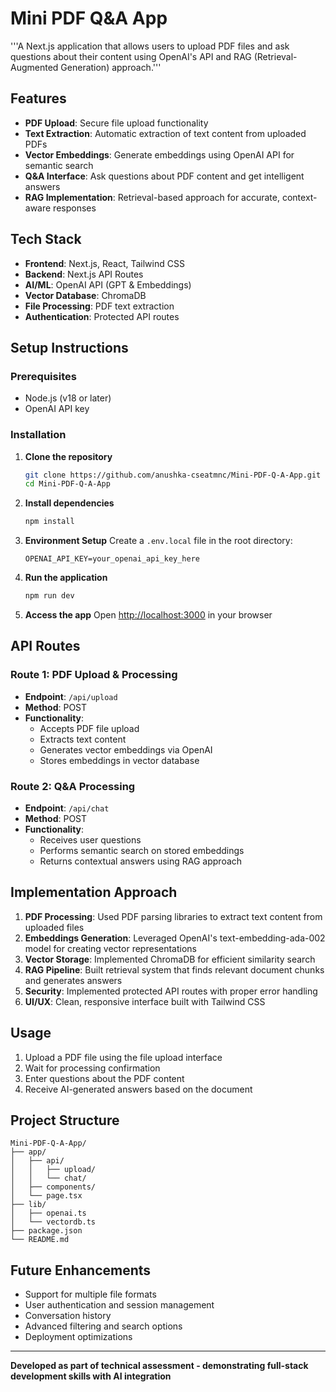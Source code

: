 # Mini PDF Q&A App

'''A Next.js application that allows users to upload PDF files and ask questions about their content using OpenAI's API and RAG (Retrieval-Augmented Generation) approach.'''

## Features

- **PDF Upload**: Secure file upload functionality
- **Text Extraction**: Automatic extraction of text content from uploaded PDFs
- **Vector Embeddings**: Generate embeddings using OpenAI API for semantic search
- **Q&A Interface**: Ask questions about PDF content and get intelligent answers
- **RAG Implementation**: Retrieval-based approach for accurate, context-aware responses

## Tech Stack

- **Frontend**: Next.js, React, Tailwind CSS
- **Backend**: Next.js API Routes
- **AI/ML**: OpenAI API (GPT & Embeddings)
- **Vector Database**: ChromaDB
- **File Processing**: PDF text extraction
- **Authentication**: Protected API routes

## Setup Instructions

### Prerequisites
- Node.js (v18 or later)
- OpenAI API key

### Installation

1. **Clone the repository**
   ```bash
   git clone https://github.com/anushka-cseatmnc/Mini-PDF-Q-A-App.git
   cd Mini-PDF-Q-A-App
   ```

2. **Install dependencies**
   ```bash
   npm install
   ```

3. **Environment Setup**
   Create a `.env.local` file in the root directory:
   ```env
   OPENAI_API_KEY=your_openai_api_key_here
   ```

4. **Run the application**
   ```bash
   npm run dev
   ```

5. **Access the app**
   Open [http://localhost:3000](http://localhost:3000) in your browser

## API Routes

### Route 1: PDF Upload & Processing
- **Endpoint**: `/api/upload`
- **Method**: POST
- **Functionality**: 
  - Accepts PDF file upload
  - Extracts text content
  - Generates vector embeddings via OpenAI
  - Stores embeddings in vector database

### Route 2: Q&A Processing
- **Endpoint**: `/api/chat`
- **Method**: POST
- **Functionality**:
  - Receives user questions
  - Performs semantic search on stored embeddings
  - Returns contextual answers using RAG approach

## Implementation Approach

1. **PDF Processing**: Used PDF parsing libraries to extract text content from uploaded files
2. **Embeddings Generation**: Leveraged OpenAI's text-embedding-ada-002 model for creating vector representations
3. **Vector Storage**: Implemented ChromaDB for efficient similarity search
4. **RAG Pipeline**: Built retrieval system that finds relevant document chunks and generates answers
5. **Security**: Implemented protected API routes with proper error handling
6. **UI/UX**: Clean, responsive interface built with Tailwind CSS

## Usage

1. Upload a PDF file using the file upload interface
2. Wait for processing confirmation
3. Enter questions about the PDF content
4. Receive AI-generated answers based on the document

## Project Structure

```
Mini-PDF-Q-A-App/
├── app/
│   ├── api/
│   │   ├── upload/
│   │   └── chat/
│   ├── components/
│   └── page.tsx
├── lib/
│   ├── openai.ts
│   └── vectordb.ts
├── package.json
└── README.md
```

## Future Enhancements

- Support for multiple file formats
- User authentication and session management
- Conversation history
- Advanced filtering and search options
- Deployment optimizations

---

**Developed as part of technical assessment - demonstrating full-stack development skills with AI integration**
